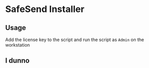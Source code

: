 # SafeSend Installer

## Usage
Add the license key to the script and run the script as `Admin` on the workstation

## I dunno
